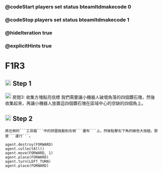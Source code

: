 ### @codeStart players set status bteamltdmakecode 0
### @codeStop players set status bteamltdmakecode 1


### @hideIteration true
### @explicitHints true

# F1R3

## <img src="https://blocklite.20240806.xyz/tw/1/f1r3" width="20" height="20">  Step 1
<img src="https://blocklite.20240806.xyz/tw/1/f1r3" width="20" height="20">  房間3: 收集方塊點亮信標
    我們需要讓小機器人破壞角落的四個鑽石塊，然後收集起來，再讓小機器人放置這四個鑽石塊在區域中心的空缺的四個角上。

## <img src="https://blocklite.20240806.xyz/tw/1/f1r3" width="20" height="20">  Step 2
    將左側的```工具箱```中的拼圖拖動到右側```畫布```上。然後點擊右下角的綠色大按鈕，那是```運行```。

```ghost
agent.destroy(FORWARD)
agent.collectAll()
agent.move(FORWARD, 1)
agent.place(FORWARD)
agent.turn(LEFT_TURN)
agent.place(FORWARD)

```

```template

```

```package
``` 